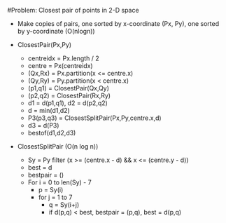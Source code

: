#Problem: Closest pair of points in 2-D space

* Make copies of pairs, one sorted by x-coordinate (Px, Py), one sorted by y-coordinate (O(nlogn))

* ClosestPair(Px,Py)
    - centreidx = Px.length / 2
    - centre = Px(centreidx)
    - (Qx,Rx) = Px.partition(x <= centre.x)
    - (Qy,Ry) = Py.partition(x < centre.x)
    - (p1,q1) = ClosestPair(Qx,Qy)
    - (p2,q2) = ClosestPair(Rx,Ry)
    - d1 = d(p1,q1), d2 = d(p2,q2)
    - d = min(d1,d2)
    - P3(p3,q3) = ClosestSplitPair(Px,Py,centre.x,d)
    - d3 = d(P3)
    - bestof(d1,d2,d3)

* ClosestSplitPair (O(n log n))
    - Sy = Py filter (x >= (centre.x - d) && x <= (centre.y - d))
    - best = d
    - bestpair = ()
    - For i = 0 to len(Sy) - 7
        + p = Sy(i)
        + for j = 1 to 7
            * q = Sy(i+j)
            * if d(p,q) < best, bestpair = (p,q), best = d(p,q)
    


